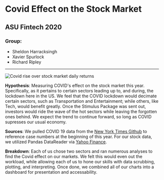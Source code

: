 # Covid Effect on the Stock Market
## ASU Fintech 2020
### Group:
 * Sheldon Harracksingh
 * Xavier Spurlock
 * Richard Ripley
 ---

![Covid rise over stock market daily returns](https://user-images.githubusercontent.com/65874272/101996442-999b1700-3c8f-11eb-93c0-d8def04f3354.png)

**Hypothesis**: Measuring COVID's effect on the stock market this year. Specifically, as it pertains to certain sectors leading up to, and during, the lockdown here in the US. We feel that the COVID lockdown would decimate certain sectors, such as Transportation and Entertainment; while others, like Tech, would benefit greatly. Once the Stimulus Package was sent out, investors would ride the wave of the hot sectors while leaving the forgotten ones behind. We expect the trend to continue forward, so long as COVID supresses our usual economy. 
 
 **Sources**: We pulled COVID 19 data from the [New York Times Github](https://github.com/nytimes/covid-19-data/blob/master/us.csv) to reference case numbers at the beginning of this year. For our stock data, we utilized Pandas DataReader via [Yahoo Finance](https://finance.yahoo.com). 
 
**Breakdown**: Each of us chose two sectors and ran numerous analyses to find the Covid effect on our markets. We felt this would even out the workload, while allowing each of us to hone our skills with data scrubbing, plotting, and interpreting. Once done, we combined all of our charts into a dashboard for presentation and accessability.  